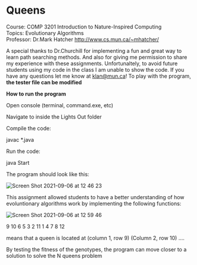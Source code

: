 # Queens


Course: COMP 3201 Introduction to Nature-Inspired Computing  <br>
Topics: Evolutionary Algorithms <br>
Professor: Dr.Mark Hatcher http://www.cs.mun.ca/~mhatcher/  <br>


A special thanks to Dr.Churchill for implementing a fun and great way to learn path searching methods. And also for giving me permission to share my experience with these assignments.
Unfortunaltely, to avoid future students using my code in the class I am unable to show the code. If you have any questions let me know at klan@mun.ca!
To play with the program, **the tester file can be modified** <br>



**How to run the program**

Open console (terminal, command.exe, etc)

Navigate to inside the Lights Out folder

Compile the code:

javac *.java

Run the code:

java Start


The program should look like this:

![Screen Shot 2021-09-06 at 12 46 23](https://user-images.githubusercontent.com/66441548/132238340-71a582d7-7612-40ca-878b-c7f45429b6a7.png)



This assignment allowed students to have a better understanding of how evoluntionary algorithms work by implementing the following functions:

![Screen Shot 2021-09-06 at 12 59 46](https://user-images.githubusercontent.com/66441548/132239266-1bb76aca-e472-4a9c-8f8f-915859f5b15d.png)

9 10 6 5 3 2 11 1 4 7 8 12

means that a queen is located at (column 1, row 9) (Column 2, row 10) ....

By testing the fitness of the genotypes, the program can move closer to a solution to solve the N queens problem
